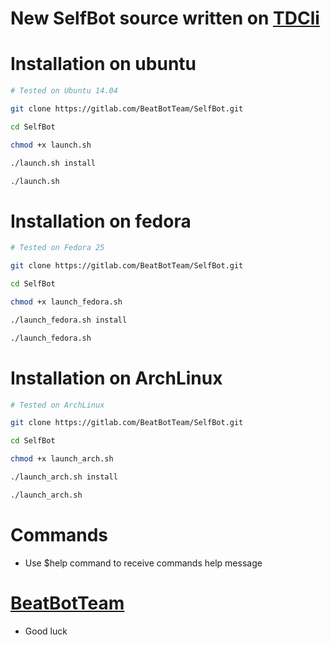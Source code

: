 # New SelfBot source written on [TDCli](valtman.name/telegram-cli)

# Installation on ubuntu

```sh
# Tested on Ubuntu 14.04

git clone https://gitlab.com/BeatBotTeam/SelfBot.git

cd SelfBot

chmod +x launch.sh

./launch.sh install

./launch.sh
```
# Installation on fedora
```sh
# Tested on Fedora 25

git clone https://gitlab.com/BeatBotTeam/SelfBot.git

cd SelfBot

chmod +x launch_fedora.sh

./launch_fedora.sh install

./launch_fedora.sh 
```
# Installation on ArchLinux
```sh
# Tested on ArchLinux

git clone https://gitlab.com/BeatBotTeam/SelfBot.git

cd SelfBot

chmod +x launch_arch.sh

./launch_arch.sh install

./launch_arch.sh 
```

# Commands

* Use $help command to receive commands help message


# [BeatBotTeam](telegram.me/beatBot_Channel)

* Good luck 